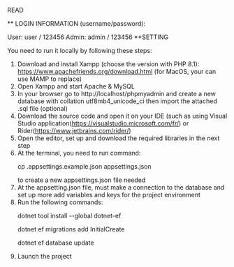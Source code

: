 READ

** LOGIN INFORMATION (username/password):

User: user / 123456
Admin: admin / 123456
**SETTING

You need to run it locally by following these steps:

1. Download and install Xampp (choose the version with PHP 8.1): https://www.apachefriends.org/download.html (for MacOS, your can  use MAMP to replace)
2. Open Xampp and start Apache & MySQL
3. In your browser go to http://localhost/phpmyadmin and create a new database with collation utf8mb4_unicode_ci then import the attached .sql file (optional)
4. Download the source code and open it on your IDE (such as using Visual Studio application(https://visualstudio.microsoft.com/fr/) or Rider(https://www.jetbrains.com/rider/)
5. Open the editor, set up and download the required libraries in the next step
6. At the terminal, you need to run command:<p> cp .appsettings.example.json appsettings.json </p>to create a new appsettings.json file needed
7. At the appsetting.json file, must make a connection to the database and set up more add variables and keys for the project environment 
8. Run the following commands:<p> dotnet tool install --global dotnet-ef </p><p> dotnet ef migrations add InitialCreate </p><p> dotnet ef database update </p> 
9. Launch the project